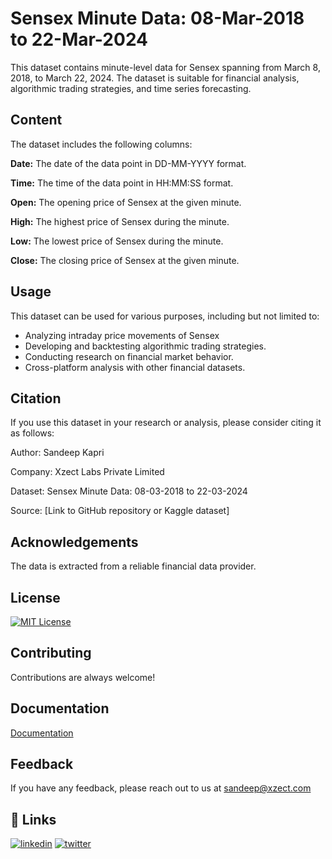 # Sensex Minute Data: 08-Mar-2018 to 22-Mar-2024

This dataset contains minute-level data for Sensex spanning from March 8, 2018, to March 22, 2024. The dataset is suitable for financial analysis, algorithmic trading strategies, and time series forecasting.

## Content
The dataset includes the following columns:

**Date:** The date of the data point in DD-MM-YYYY format.

**Time:** The time of the data point in HH:MM:SS format.

**Open:** The opening price of Sensex at the given minute.

**High:** The highest price of Sensex during the minute.

**Low:** The lowest price of Sensex during the minute.

**Close:** The closing price of Sensex at the given minute.

## Usage
This dataset can be used for various purposes, including but not limited to:
- Analyzing intraday price movements of Sensex
- Developing and backtesting algorithmic trading strategies.
- Conducting research on financial market behavior.
- Cross-platform analysis with other financial datasets.

## Citation
If you use this dataset in your research or analysis, please consider citing it as follows:

Author: Sandeep Kapri

Company: Xzect Labs Private Limited

Dataset: Sensex Minute Data: 08-03-2018 to 22-03-2024

Source: [Link to GitHub repository or Kaggle dataset]

## Acknowledgements
The data is extracted from a reliable financial data provider.

## License
[![MIT License](https://img.shields.io/badge/License-MIT-green.svg)](https://choosealicense.com/licenses/mit/)

## Contributing
Contributions are always welcome!

## Documentation
[Documentation](https://linktodocumentation)

## Feedback
If you have any feedback, please reach out to us at sandeep@xzect.com

## 🔗 Links
[![linkedin](https://img.shields.io/badge/linkedin-0A66C2?style=for-the-badge&logo=linkedin&logoColor=white)](https://www.linkedin.com/in/sandeep-kapri/)
[![twitter](https://img.shields.io/badge/twitter-1DA1F2?style=for-the-badge&logo=twitter&logoColor=white)](https://twitter.com/sandeep_kapri)
